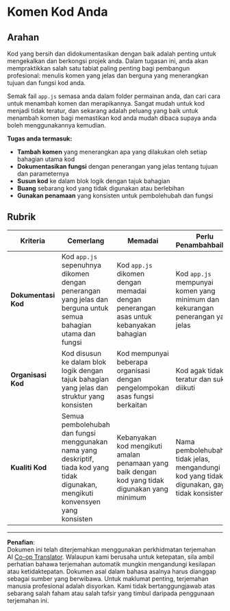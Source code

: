 <!--
CO_OP_TRANSLATOR_METADATA:
{
  "original_hash": "c162b3b3a1cafc1483c8015e9b266f0d",
  "translation_date": "2025-10-24T14:39:09+00:00",
  "source_file": "6-space-game/3-moving-elements-around/assignment.md",
  "language_code": "ms"
}
-->
# Komen Kod Anda

## Arahan

Kod yang bersih dan didokumentasikan dengan baik adalah penting untuk mengekalkan dan berkongsi projek anda. Dalam tugasan ini, anda akan mempraktikkan salah satu tabiat paling penting bagi pembangun profesional: menulis komen yang jelas dan berguna yang menerangkan tujuan dan fungsi kod anda.

Semak fail `app.js` semasa anda dalam folder permainan anda, dan cari cara untuk menambah komen dan merapikannya. Sangat mudah untuk kod menjadi tidak teratur, dan sekarang adalah peluang yang baik untuk menambah komen bagi memastikan kod anda mudah dibaca supaya anda boleh menggunakannya kemudian.

**Tugas anda termasuk:**
- **Tambah komen** yang menerangkan apa yang dilakukan oleh setiap bahagian utama kod
- **Dokumentasikan fungsi** dengan penerangan yang jelas tentang tujuan dan parameternya
- **Susun kod** ke dalam blok logik dengan tajuk bahagian
- **Buang** sebarang kod yang tidak digunakan atau berlebihan
- **Gunakan penamaan** yang konsisten untuk pembolehubah dan fungsi

## Rubrik

| Kriteria | Cemerlang | Memadai | Perlu Penambahbaikan |
| -------- | --------- | -------- | -------------------- |
| **Dokumentasi Kod** | Kod `app.js` sepenuhnya dikomen dengan penerangan yang jelas dan berguna untuk semua bahagian utama dan fungsi | Kod `app.js` dikomen dengan memadai dengan penerangan asas untuk kebanyakan bahagian | Kod `app.js` mempunyai komen yang minimum dan kekurangan penerangan yang jelas |
| **Organisasi Kod** | Kod disusun ke dalam blok logik dengan tajuk bahagian yang jelas dan struktur yang konsisten | Kod mempunyai beberapa organisasi dengan pengelompokan asas fungsi berkaitan | Kod agak tidak teratur dan sukar diikuti |
| **Kualiti Kod** | Semua pembolehubah dan fungsi menggunakan nama yang deskriptif, tiada kod yang tidak digunakan, mengikuti konvensyen yang konsisten | Kebanyakan kod mengikuti amalan penamaan yang baik dengan kod yang tidak digunakan yang minimum | Nama pembolehubah tidak jelas, mengandungi kod yang tidak digunakan, gaya tidak konsisten |

---

**Penafian**:  
Dokumen ini telah diterjemahkan menggunakan perkhidmatan terjemahan AI [Co-op Translator](https://github.com/Azure/co-op-translator). Walaupun kami berusaha untuk ketepatan, sila ambil perhatian bahawa terjemahan automatik mungkin mengandungi kesilapan atau ketidaktepatan. Dokumen asal dalam bahasa asalnya harus dianggap sebagai sumber yang berwibawa. Untuk maklumat penting, terjemahan manusia profesional adalah disyorkan. Kami tidak bertanggungjawab atas sebarang salah faham atau salah tafsir yang timbul daripada penggunaan terjemahan ini.